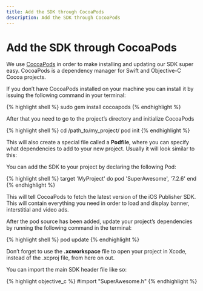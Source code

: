 ```yaml
---
title: Add the SDK through CocoaPods
description: Add the SDK through CocoaPods
---
```


# Add the SDK through CocoaPods

We use [CocoaPods](http://cocoapods.org/) in order to make installing and updating our SDK super easy. CocoaPods is a dependency manager for Swift and Objective-C Cocoa projects.

If you don’t have CocoaPods installed on your machine you can install it by issuing the following command in your terminal:

{% highlight shell %}
sudo gem install cocoapods
{% endhighlight %}

After that you need to go to the project’s directory and initialize CocoaPods

{% highlight shell %}
cd /path_to/my_project/
pod init
{% endhighlight %}

This will also create a special file called a <strong>Podfile</strong>, where you can specify what dependencies to add to your new project. Usually it will look similar to this:

You can add the SDK to your project by declaring the following Pod:

{% highlight shell %}
target 'MyProject' do
    pod 'SuperAwesome', '7.2.6'
end
{% endhighlight %}

This will tell CocoaPods to fetch the latest version of the iOS Publisher SDK. This will contain everything you need in order to load and display banner, interstitial and video ads.

After the pod source has been added, update your project’s dependencies by running the following command in the terminal:

{% highlight shell %}
pod update
{% endhighlight %}

Don’t forget to use the <strong>.xcworkspace</strong> file to open your project in Xcode, instead of the .xcproj file, from here on out.

You can import the main SDK header file like so:

{% highlight objective_c %}
#import "SuperAwesome.h"
{% endhighlight %}